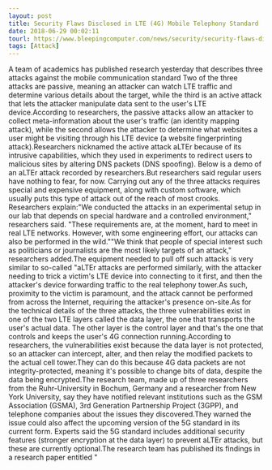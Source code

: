 ```yaml
---
layout: post
title: Security Flaws Disclosed in LTE (4G) Mobile Telephony Standard
date: 2018-06-29 00:02:11
tourl: https://www.bleepingcomputer.com/news/security/security-flaws-disclosed-in-lte-4g-mobile-telephony-standard/
tags: [Attack]
---
```

A team of academics has published research yesterday that describes three attacks against the mobile communication standard Two of the three attacks are passive, meaning an attacker can watch LTE traffic and determine various details about the target, while the third is an active attack that lets the attacker manipulate data sent to the user's LTE device.According to researchers, the passive attacks allow an attacker to collect meta-information about the user's traffic (an identity mapping attack), while the second allows the attacker to determine what websites a user might be visiting through his LTE device (a website fingerprinting attack).Researchers nicknamed the active attack aLTEr because of its intrusive capabilities, which they used in experiments to redirect users to malicious sites by altering DNS packets (DNS spoofing). Below is a demo of an aLTEr attack recorded by researchers.But researchers said regular users have nothing to fear, for now. Carrying out any of the three attacks requires special and expensive equipment, along with custom software, which usually puts this type of attack out of the reach of most crooks. Researchers explain:"We conducted the attacks in an experimental setup in our lab that depends on special hardware and a controlled environment," researchers said. "These requirements are, at the moment, hard to meet in real LTE networks. However, with some engineering effort, our attacks can also be performed in the wild.""We think that people of special interest such as politicians or journalists are the most likely targets of an attack," researchers added.The equipment needed to pull off such attacks is very similar to so-called "aLTEr attacks are performed similarly, with the attacker needing to trick a victim's LTE device into connecting to it first, and then the attacker's device forwarding traffic to the real telephony tower.As such, proximity to the victim is paramount, and the attack cannot be performed from across the Internet, requiring the attacker's presence on-site.As for the technical details of the three attacks, the three vulnerabilities exist in one of the two LTE layers called the data layer, the one that transports the user's actual data. The other layer is the control layer and that's the one that controls and keeps the user's 4G connection running.According to researchers, the vulnerabilities exist because the data layer is not protected, so an attacker can intercept, alter, and then relay the modified packets to the actual cell tower.They can do this because 4G data packets are not integrity-protected, meaning it's possible to change bits of data, despite the data being encrypted.The research team, made up of three researchers from the Ruhr-University in Bochum, Germany and a researcher from New York University, say they have notified relevant institutions such as the GSM Association (GSMA), 3rd Generation Partnership Project (3GPP), and telephone companies about the issues they discovered.They warned the issue could also affect the upcoming version of the 5G standard in its current form. Experts said the 5G standard includes additional security features (stronger encryption at the data layer) to prevent aLTEr attacks, but these are currently optional.The research team has published its findings in a research paper entitled "